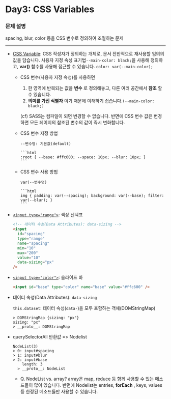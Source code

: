 # Day3: CSS Variables

### 문제 설명

spacing, blur, color 등을 CSS 변수로 정의하여 조절하는 문제

---

- [CSS Variable](https://developer.mozilla.org/ko/docs/Web/CSS/Using_CSS_custom_properties): CSS 작성자가 정의하는 개체로, 문서 전반적으로 재사용할 임의의 값을 담습니다. 사용자 지정 속성 표기법`--main-color: black;`을 사용해 정의하고, **var()** 함수를 사용해 접근할 수 있습니다. `color: var(--main-color);`

  - CSS 변수(사용자 지정 속성)를 사용하면

    1. 한 영역에 반복되는 값을 **변수** 로 정의해놓고, 다른 여러 공간에서 **참조** 할 수 있습니다.
    2. **의미를 가진 식별자** 이기 때문에 이해하기 쉽습니다.`(--main-color: black;)`

    (cf) SASS는 컴파일이 되면 변경할 수 없습니다. 반면에 CSS 변수 값은 변경하면 모든 페이지의 참조된 변수의 값이 즉시 변화합니다.

  - CSS 변수 지정 방법

    `--변수명: 기본값(default)`

        ```html
        :root { --base: #ffc600; --space: 10px; --blur: 10px; }
        ```

  - CSS 변수 사용 방법

    `var(--변수명)`

        ```html
        img { padding: var(--spacing); background: var(--base); filter: var(--blur); }
        ```

* [`<input type="range">`](https://developer.mozilla.org/en-US/docs/Web/HTML/Element/input/color): 색상 선택표

  ```html
  <!-- 데이터 속성(Data Attributes): data-sizing -->
  <input
    id="spacing"
    type="range"
    name="spacing"
    min="10"
    max="200"
    value="10"
    data-sizing="px"
  />
  ```

* [`<input type="color">`](https://developer.mozilla.org/en-US/docs/Web/HTML/Element/input/range): 슬라이드 바

  ```html
  <input id="base" type="color" name="base" value="#ffc600" />
  ```

* 데이터 속성(Data Attributes): `data-sizing`

  `this.dataset`: 데이터 속성(`data-`)을 모두 포함하는 객체(DOMStringMap)

  ```
  > DOMStringMap {sizing: "px"}
  sizing: "px"
  > __proto__: DOMStringMap

  ```

- querySelectorAll 반환값 => Nodelist

  ```
  NodeList(3)
  > 0: input#spacing
  > 1: input#blur
  > 2: input#base
      length: 3
    > __proto__: NodeList
  ```

  - Q. NodeList vs. array?
    array은 map, reduce 등 함께 사용할 수 있는 메소드들이 많이 있습니다. 반면에 Nodelist는 entries, **forEach** , keys, values 등 한정된 메소드들만 사용할 수 있습니다.
